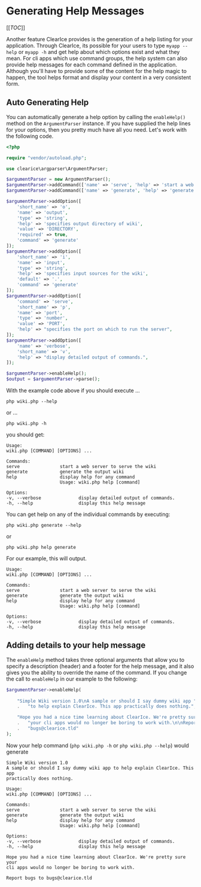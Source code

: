 Generating Help Messages
========================

[[_TOC_]]

Another feature ClearIce provides is the generation of a help listing for your application. Through ClearIce, its possible for your users to type `myapp --help` or `myapp -h` and get help about which options exist and what they mean. For cli apps which use command groups, the help system can also provide help messages for each command defined in the application. Although you'll have to provide some of the content for the help magic to happen, the tool helps format and display your content in a very consistent form.


Auto Generating Help
--------------------
You can automatically generate a help option by calling the `enableHelp()` method on the `ArgumentParser` instance. If you have supplied the help lines for your options, then you pretty much have all you need. Let's work with the following code.

````php
<?php

require "vendor/autoload.php";

use clearice\argparser\ArgumentParser;

$argumentParser = new ArgumentParser();
$argumentParser->addCommand(['name' => 'serve', 'help' => 'start a web server to serve the wiki']);
$argumentParser->addCommand(['name' => 'generate', 'help' => 'generate the output wiki']);

$argumentParser->addOption([
    'short_name' => 'o',
    'name' => 'output',
    'type' => 'string',
    'help' => 'specifies output directory of wiki',
    'value' => 'DIRECTORY',
    'required' => true,
    'command' => 'generate'
]);
$argumentParser->addOption([
    'short_name' => 'i',
    'name' => 'input',
    'type' => 'string',
    'help' => 'specifies input sources for the wiki',
    'default' => '.',
    'command' => 'generate'
]);
$argumentParser->addOption([
    'command' => 'serve',
    'short_name' => 'p',
    'name' => 'port',
    'type' => 'number',
    'value' => 'PORT',
    'help' => "specifies the port on which to run the server",
]);
$argumentParser->addOption([
    'name' => 'verbose',
    'short_name' => 'v',
    'help' => "display detailed output of commands.",
]);

$argumentParser->enableHelp();
$output = $argumentParser->parse();
````

With the example code above if you should execute ...

    php wiki.php --help

or  ...

    php wiki.php -h

you should get:


    Usage:
    wiki.php [COMMAND] [OPTIONS] ...

    Commands:
    serve               start a web server to serve the wiki
    generate            generate the output wiki
    help                display help for any command
                        Usage: wiki.php help [command]

    Options:
    -v, --verbose              display detailed output of commands.
    -h, --help                 display this help message

You can get help on any of the individual commands by executing:

    php wiki.php generate --help

or

    php wiki.php help generate

For our example, this will output.


    Usage:
    wiki.php [COMMAND] [OPTIONS] ...

    Commands:
    serve               start a web server to serve the wiki
    generate            generate the output wiki
    help                display help for any command
                        Usage: wiki.php help [command]

    Options:
    -v, --verbose              display detailed output of commands.
    -h, --help                 display this help message


Adding details to your help message
-----------------------------------
The `enableHelp` method takes three optional arguments that allow you to specify a description (header) and a footer for the help message, and it also gives you the ability to override the name of the command. If you change the call to `enableHelp` in our example to the following:

````php
$argumentParser->enableHelp(
    
    "Simple Wiki version 1.0\nA sample or should I say dummy wiki app "
    .   "to help explain ClearIce. This app practically does nothing.",

    "Hope you had a nice time learning about ClearIce. We're pretty sure "
    .   "your cli apps would no longer be boring to work with.\n\nReport bugs to "
    .   "bugs@clearice.tld"
);
````

Now your help command (`php wiki.php -h` or `php wiki.php --help`) would generate 

    Simple Wiki version 1.0
    A sample or should I say dummy wiki app to help explain ClearIce. This app
    practically does nothing.

    Usage:
    wiki.php [COMMAND] [OPTIONS] ...

    Commands:
    serve               start a web server to serve the wiki
    generate            generate the output wiki
    help                display help for any command
                        Usage: wiki.php help [command]

    Options:
    -v, --verbose              display detailed output of commands.
    -h, --help                 display this help message

    Hope you had a nice time learning about ClearIce. We're pretty sure your
    cli apps would no longer be boring to work with.

    Report bugs to bugs@clearice.tld
